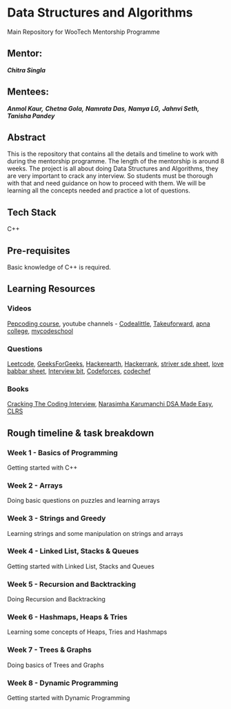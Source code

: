 
# Data Structures and Algorithms
Main Repository for WooTech Mentorship Programme

## Mentor: 
***Chitra Singla***

## Mentees: 
***Anmol Kaur,***
***Chetna Gola,***
***Namrata Das,***
***Namya LG,***
***Jahnvi Seth,***
***Tanisha Pandey***

## Abstract
This is the repository that contains all the details and timeline to work with during the mentorship programme. The length of the mentorship is around 8 weeks. The project is all about doing Data Structures and Algorithms, they are very important to crack any interview. So students must be thorough with that and need guidance on how to proceed with them. We will be learning all the concepts needed and practice a lot of questions. 

## Tech Stack
C++

## Pre-requisites
Basic knowledge of C++ is required.

## Learning Resources
### Videos
[Pepcoding course](https://www.pepcoding.com/resources/), youtube channels - [Codealittle](https://www.youtube.com/channel/UCY5XRYpEGKT9cpzZmfWvh6A), [Takeuforward](https://www.youtube.com/channel/UCJskGeByzRRSvmOyZOz61ig), [apna college](https://www.youtube.com/playlist?list=PLfqMhTWNBTe0b2nM6JHVCnAkhQRGiZMSJ), [mycodeschool](https://www.youtube.com/user/mycodeschool)

### Questions 
[Leetcode](https://leetcode.com/), [GeeksForGeeks](https://www.geeksforgeeks.org/), [Hackerearth](https://www.hackerearth.com/), [Hackerrank](https://www.hackerrank.com/), [striver sde sheet](), [love babbar sheet](https://drive.google.com/file/d/1FMdN_OCfOI0iAeDlqswCiC2DZzD4nPsb/view), [Interview bit](https://www.interviewbit.com/), [Codeforces](https://codeforces.com/), [codechef](https://www.codechef.com/)

### Books 
[Cracking The Coding Interview](https://www.amazon.in/Cracking-Coding-Interview-Programing-Questions/dp/0984782850), [Narasimha Karumanchi DSA Made Easy](https://github.com/MethkupalliVasanth/Books/blob/master/Narasimha%20Karumanchi%20-%20Data%20structures%20and%20algorithms%20made%20easy%20(0%2C%20CareerMonk).pdf), [CLRS](https://www.amazon.in/Introduction-Algorithms-Eastern-Economy-Thomas/dp/8120340078)

## Rough timeline & task breakdown
### Week 1 - Basics of Programming
Getting started with C++

### Week 2 - Arrays
Doing basic questions on puzzles and learning arrays 

### Week 3 - Strings and Greedy
Learning strings and some manipulation on strings and arrays

### Week 4 - Linked List, Stacks & Queues
Getting started with Linked List, Stacks and Queues

### Week 5 - Recursion and Backtracking
Doing Recursion and Backtracking

### Week 6 - Hashmaps, Heaps & Tries
Learning some concepts of Heaps, Tries and Hashmaps

### Week 7 - Trees & Graphs
Doing basics of Trees and Graphs

### Week 8 - Dynamic Programming
Getting started with Dynamic Programming

